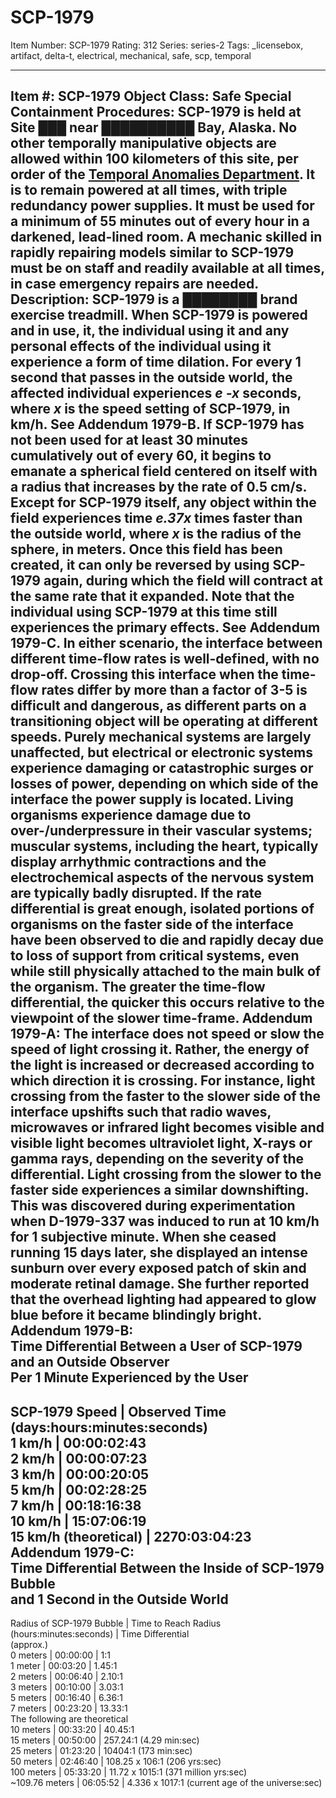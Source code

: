 # SCP-1979
Item Number: SCP-1979
Rating: 312
Series: series-2
Tags: _licensebox, artifact, delta-t, electrical, mechanical, safe, scp, temporal

---

**Item #:** SCP-1979
**Object Class:** Safe
**Special Containment Procedures:** SCP-1979 is held at Site ███ near ██████████ Bay, Alaska. No other temporally manipulative objects are allowed within 100 kilometers of this site, per order of the [Temporal Anomalies Department](/scp-1780). It is to remain powered at all times, with triple redundancy power supplies. It must be used for a minimum of 55 minutes out of every hour in a darkened, lead-lined room. A mechanic skilled in rapidly repairing models similar to SCP-1979 must be on staff and readily available at all times, in case emergency repairs are needed.
**Description:** SCP-1979 is a ████████ brand exercise treadmill. When SCP-1979 is powered and in use, it, the individual using it and any personal effects of the individual using it experience a form of time dilation. For every 1 second that passes in the outside world, the affected individual experiences **_e -x_** seconds, where **_x_** is the speed setting of SCP-1979, in km/h. **See Addendum 1979-B.**
If SCP-1979 has not been used for at least 30 minutes cumulatively out of every 60, it begins to emanate a spherical field centered on itself with a radius that increases by the rate of 0.5 cm/s. Except for SCP-1979 itself, any object within the field experiences time **_e.37x_** times faster than the outside world, where **_x_** is the radius of the sphere, in meters. Once this field has been created, it can only be reversed by using SCP-1979 again, during which the field will contract at the same rate that it expanded. Note that the individual using SCP-1979 at this time still experiences the primary effects. **See Addendum 1979-C.**
In either scenario, the interface between different time-flow rates is well-defined, with no drop-off. Crossing this interface when the time-flow rates differ by more than a factor of 3-5 is difficult and dangerous, as different parts on a transitioning object will be operating at different speeds. Purely mechanical systems are largely unaffected, but electrical or electronic systems experience damaging or catastrophic surges or losses of power, depending on which side of the interface the power supply is located. Living organisms experience damage due to over-/underpressure in their vascular systems; muscular systems, including the heart, typically display arrhythmic contractions and the electrochemical aspects of the nervous system are typically badly disrupted. If the rate differential is great enough, isolated portions of organisms on the faster side of the interface have been observed to die and rapidly decay due to loss of support from critical systems, even while still physically attached to the main bulk of the organism. The greater the time-flow differential, the quicker this occurs relative to the viewpoint of the slower time-frame.
**Addendum 1979-A:** The interface does not speed or slow the speed of light crossing it. Rather, the energy of the light is increased or decreased according to which direction it is crossing. For instance, light crossing from the faster to the slower side of the interface upshifts such that radio waves, microwaves or infrared light becomes visible and visible light becomes ultraviolet light, X-rays or gamma rays, depending on the severity of the differential. Light crossing from the slower to the faster side experiences a similar downshifting. This was discovered during experimentation when D-1979-337 was induced to run at 10 km/h for 1 subjective minute. When she ceased running 15 days later, she displayed an intense sunburn over every exposed patch of skin and moderate retinal damage. She further reported that the overhead lighting had appeared to glow blue before it became blindingly bright.
**Addendum 1979-B:**  
Time Differential Between a User of SCP-1979 and an Outside Observer  
Per 1 Minute Experienced by the User  
---  
SCP-1979 Speed | Observed Time  
(days:hours:minutes:seconds)  
1 km/h | 00:00:02:43  
2 km/h | 00:00:07:23  
3 km/h | 00:00:20:05  
5 km/h | 00:02:28:25  
7 km/h | 00:18:16:38  
10 km/h | 15:07:06:19  
15 km/h (theoretical) | 2270:03:04:23  
**Addendum 1979-C:**  
Time Differential Between the Inside of SCP-1979 Bubble  
and 1 Second in the Outside World  
---  
Radius of SCP-1979 Bubble | Time to Reach Radius  
(hours:minutes:seconds) | Time Differential  
(approx.)  
0 meters | 00:00:00 | 1:1  
1 meter | 00:03:20 | 1.45:1  
2 meters | 00:06:40 | 2.10:1  
3 meters | 00:10:00 | 3.03:1  
5 meters | 00:16:40 | 6.36:1  
7 meters | 00:23:20 | 13.33:1  
The following are theoretical  
10 meters | 00:33:20 | 40.45:1  
15 meters | 00:50:00 | 257.24:1 (4.29 min:sec)  
25 meters | 01:23:20 | 10404:1 (173 min:sec)  
50 meters | 02:46:40 | 108.25 x 106:1 (206 yrs:sec)  
100 meters | 05:33:20 | 11.72 x 1015:1 (371 million yrs:sec)  
~109.76 meters | 06:05:52 | 4.336 x 1017:1 (current age of the universe:sec)